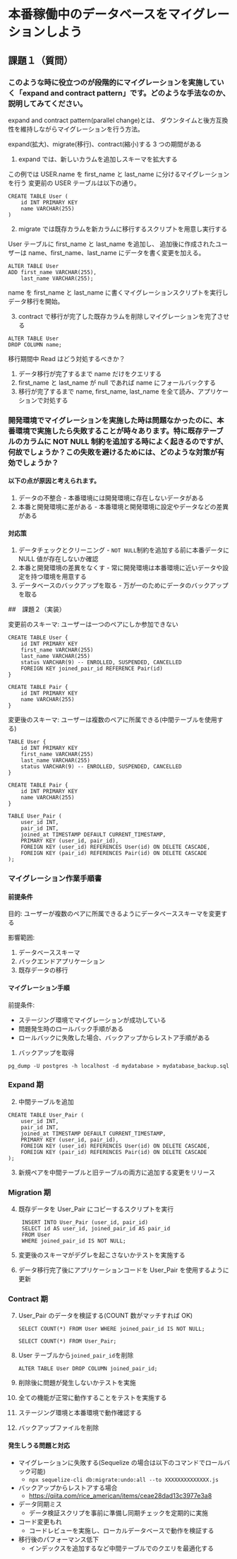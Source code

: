 # 本番稼働中のデータベースをマイグレーションしよう

## 課題１（質問）

### このような時に役立つのが段階的にマイグレーションを実施していく「expand and contract pattern」です。どのような手法なのか、説明してみてください。

expand and contract pattern(parallel change)とは、
ダウンタイムと後方互換性を維持しながらマイグレーションを行う方法。

expand(拡大)、migrate(移行)、contract(縮小)する 3 つの期間がある

1. expand では、新しいカラムを追加しスキーマを拡大する

この例では USER.name を first_name と last_name に分けるマイグレーションを行う
変更前の USER テーブルは以下の通り。

```
CREATE TABLE User (
    id INT PRIMARY KEY
    name VARCHAR(255)
)
```

2. migrate では既存カラムを新カラムに移行するスクリプトを用意し実行する

User テーブルに first_name と last_name を追加し、
追加後に作成されたユーザーは name、first_name、last_name にデータを書く変更を加える。

```
ALTER TABLE User
ADD first_name VARCHAR(255),
    last_name VARCHAR(255);
```

name を first_name と last_name に書くマイグレーションスクリプトを実行しデータ移行を開始。

3. contract で移行が完了した既存カラムを削除しマイグレーションを完了させる

```
ALTER TABLE User
DROP COLUMN name;
```

移行期間中 Read はどう対処するべきか？

1. データ移行が完了するまで name だけをクエリする
2. first_name と last_name が null であれば name にフォールバックする
3. 移行が完了するまで name, first_name, last_name を全て読み、アプリケーションで対処する

### 開発環境でマイグレーションを実施した時は問題なかったのに、本番環境で実施したら失敗することが時々あります。特に既存テーブルのカラムに NOT NULL 制約を追加する時によく起きるのですが、何故でしょうか？この失敗を避けるためには、どのような対策が有効でしょうか？

#### 以下の点が原因と考えられます。

1. データの不整合 - 本番環境には開発環境に存在しないデータがある
2. 本番と開発環境に差がある - 本番環境と開発環境に設定やデータなどの差異がある

#### 対応策

1. データチェックとクリーニング - `NOT NULL`制約を追加する前に本番データに NULL 値が存在しないか確認
2. 本番と開発環境の差異をなくす - 常に開発環境は本番環境に近いデータや設定を持つ環境を用意する
3. データベースのバックアップを取る - 万が一のためにデータのバックアップを取る

##　課題２（実装）

変更前のスキーマ: ユーザーは一つのペアにしか参加できない

```
CREATE TABLE User {
    id INT PRIMARY KEY
    first_name VARCHAR(255)
    last_name VARCHAR(255)
    status VARCHAR(9) -- ENROLLED, SUSPENDED, CANCELLED
    FOREIGN KEY joined_pair_id REFERENCE Pair(id)
}
```

```
CREATE TABLE Pair {
    id INT PRIMARY KEY
    name VARCHAR(255)
}
```

変更後のスキーマ: ユーザーは複数のペアに所属できる(中間テーブルを使用する)

```
TABLE User {
    id INT PRIMARY KEY
    first_name VARCHAR(255)
    last_name VARCHAR(255)
    status VARCHAR(9) -- ENROLLED, SUSPENDED, CANCELLED
}
```

```
CREATE TABLE Pair {
    id INT PRIMARY KEY
    name VARCHAR(255)
}
```

```
TABLE User_Pair (
    user_id INT,
    pair_id INT,
    joined_at TIMESTAMP DEFAULT CURRENT_TIMESTAMP,
    PRIMARY KEY (user_id, pair_id),
    FOREIGN KEY (user_id) REFERENCES User(id) ON DELETE CASCADE,
    FOREIGN KEY (pair_id) REFERENCES Pair(id) ON DELETE CASCADE
);
```

### マイグレーション作業手順書

#### 前提条件

目的: ユーザーが複数のペアに所属できるようにデータベーススキーマを変更する

影響範囲:

1.  データベーススキーマ
2.  バックエンドアプリケーション
3.  既存データの移行

#### マイグレーション手順

前提条件:

- ステージング環境でマイグレーションが成功している
- 問題発生時のロールバック手順がある
- ロールバックに失敗した場合、バックアップからレストア手順がある

1. バックアップを取得

```
pg_dump -U postgres -h localhost -d mydatabase > mydatabase_backup.sql
```

### Expand 期

2. 中間テーブルを追加

```
CREATE TABLE User_Pair (
    user_id INT,
    pair_id INT,
    joined_at TIMESTAMP DEFAULT CURRENT_TIMESTAMP,
    PRIMARY KEY (user_id, pair_id),
    FOREIGN KEY (user_id) REFERENCES User(id) ON DELETE CASCADE,
    FOREIGN KEY (pair_id) REFERENCES Pair(id) ON DELETE CASCADE
);
```

3. 新規ペアを中間テーブルと旧テーブルの両方に追加する変更をリリース

### Migration 期

4. 既存データを User_Pair にコピーするスクリプトを実行

   ```
    INSERT INTO User_Pair (user_id, pair_id)
    SELECT id AS user_id, joined_pair_id AS pair_id
    FROM User
    WHERE joined_pair_id IS NOT NULL;
   ```

5. 変更後のスキーマがデグレを起こさないかテストを実施する

6. データ移行完了後にアプリケーションコードを User_Pair を使用するように更新

### Contract 期

7. User_Pair のデータを検証する(COUNT 数がマッチすれば OK)

   ```
   SELECT COUNT(*) FROM User WHERE joined_pair_id IS NOT NULL;

   SELECT COUNT(*) FROM User_Pair;
   ```

8. User テーブルから`joined_pair_id`を削除
   ```
   ALTER TABLE User DROP COLUMN joined_pair_id;
   ```
9. 削除後に問題が発生しないかテストを実施

10. 全ての機能が正常に動作することをテストを実施する

11. ステージング環境と本番環境で動作確認する

12. バックアップファイルを削除

#### 発生しうる問題と対応

- マイグレーションに失敗する(Sequelize の場合は以下のコマンドでロールバック可能)
  - `npx sequelize-cli db:migrate:undo:all --to XXXXXXXXXXXXXX.js`
- バックアップからレストアする場合
  - https://qiita.com/rice_american/items/ceae28dad13c3977e3a8
- データ同期ミス
  - データ検証スクリプを事前に準備し同期チェックを定期的に実施
- コード変更もれ
  - コードレビューを実施し、ローカルデータベースで動作を検証する
- 移行後のパフォーマンス低下
  - インデックスを追加するなど中間テーブルでのクエリを最適化する
